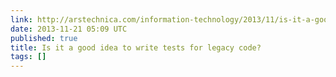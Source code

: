 ```yaml
---
link: http://arstechnica.com/information-technology/2013/11/is-it-a-good-idea-to-write-tests-for-legacy-code/
date: 2013-11-21 05:09 UTC
published: true
title: Is it a good idea to write tests for legacy code?
tags: []
---
```



